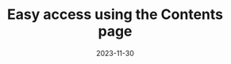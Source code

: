 ---
title: Easy access using the Contents page
date: 2023-11-30
series:
  - How queries support my Logseq workflow
tags:
  - Logseq
TocOpen: false
draft: true
---